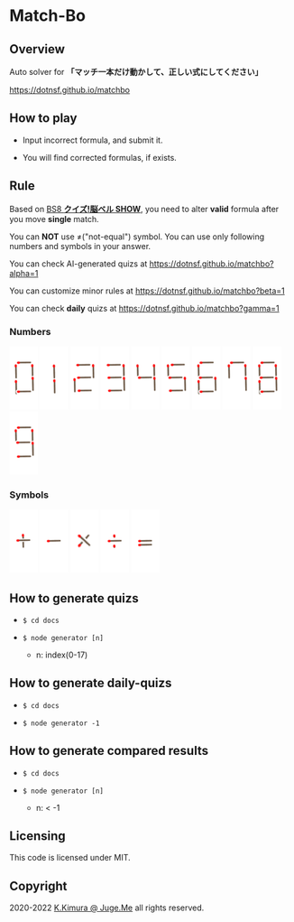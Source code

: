 # Match-Bo


## Overview

Auto solver for **「マッチ一本だけ動かして、正しい式にしてください」**

https://dotnsf.github.io/matchbo


## How to play

- Input incorrect formula, and submit it.

- You will find corrected formulas, if exists.


## Rule

Based on [BS8 **クイズ!脳ベル SHOW**](https://www.bsfuji.tv/noubellshow/), you need to alter **valid** formula after you move **single** match.

You can **NOT** use &#x2260;("not-equal") symbol. You can use only following numbers and symbols in your answer.

You can check AI-generated quizs at https://dotnsf.github.io/matchbo?alpha=1

You can customize minor rules at https://dotnsf.github.io/matchbo?beta=1

You can check **daily** quizs at https://dotnsf.github.io/matchbo?gamma=1


### Numbers

![0](./docs/imgs/0.png)
![1](./docs/imgs/1.png)
![2](./docs/imgs/2.png)
![3](./docs/imgs/3.png)
![4](./docs/imgs/4.png)
![5](./docs/imgs/5.png)
![6](./docs/imgs/6.png)
![7](./docs/imgs/7.png)
![8](./docs/imgs/8.png)
![9](./docs/imgs/9.png)

### Symbols

![+](./docs/imgs/12.png)
![-](./docs/imgs/13.png)
![*](./docs/imgs/14.png)
![/](./docs/imgs/15.png)
![=](./docs/imgs/16.png)


## How to generate quizs

- `$ cd docs`

- `$ node generator [n]`

  - n: index(0-17)


## How to generate daily-quizs

- `$ cd docs`

- `$ node generator -1`


## How to generate compared results

- `$ cd docs`

- `$ node generator [n]`

  - n: < -1


## Licensing

This code is licensed under MIT.


## Copyright

2020-2022  [K.Kimura @ Juge.Me](https://github.com/dotnsf) all rights reserved.
